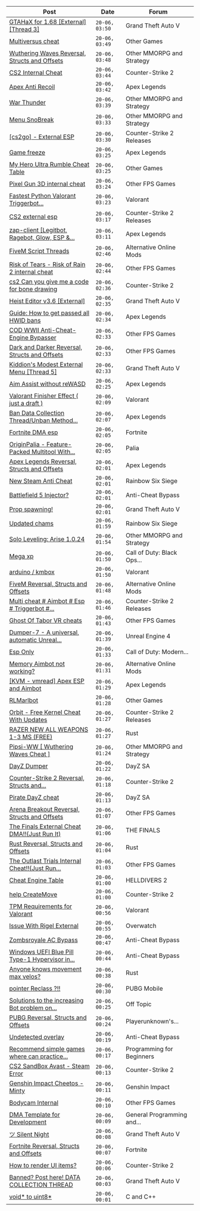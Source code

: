 |Post|Date|Forum|
|----|----|-----|
|[GTAHaX for 1.68 \[External\] \[Thread 3\]](https://www.unknowncheats.me/forum/grand-theft-auto-v/461672-gtahax-1-68-external-thread-3-a.html)|`20-06, 03:50`|Grand Theft Auto V|
|[Multiversus cheat](https://www.unknowncheats.me/forum/other-games/640855-multiversus-cheat.html)|`20-06, 03:49`|Other Games|
|[Wuthering Waves Reversal, Structs and Offsets](https://www.unknowncheats.me/forum/other-mmorpg-and-strategy/638643-wuthering-waves-reversal-structs-offsets.html)|`20-06, 03:48`|Other MMORPG and Strategy|
|[CS2 Internal Cheat](https://www.unknowncheats.me/forum/counter-strike-2-a/614111-cs2-internal-cheat.html)|`20-06, 03:44`|Counter-Strike 2|
|[Apex Anti Recoil](https://www.unknowncheats.me/forum/apex-legends/636927-apex-anti-recoil.html)|`20-06, 03:42`|Apex Legends|
|[War Thunder](https://www.unknowncheats.me/forum/other-mmorpg-and-strategy/85949-war-thunder.html)|`20-06, 03:39`|Other MMORPG and Strategy|
|[Menu SnoBreak](https://www.unknowncheats.me/forum/other-mmorpg-and-strategy/620147-menu-snobreak.html)|`20-06, 03:33`|Other MMORPG and Strategy|
|[\[cs2go\] - External ESP](https://www.unknowncheats.me/forum/counter-strike-2-releases/605464-cs2go-external-esp.html)|`20-06, 03:30`|Counter-Strike 2 Releases|
|[Game freeze](https://www.unknowncheats.me/forum/apex-legends/636238-game-freeze.html)|`20-06, 03:25`|Apex Legends|
|[My Hero Ultra Rumble Cheat Table](https://www.unknowncheats.me/forum/other-games/604426-hero-ultra-rumble-cheat-table.html)|`20-06, 03:25`|Other Games|
|[Pixel Gun 3D internal cheat](https://www.unknowncheats.me/forum/other-fps-games/638262-pixel-gun-3d-internal-cheat.html)|`20-06, 03:24`|Other FPS Games|
|[Fastest Python Valorant Triggerbot...](https://www.unknowncheats.me/forum/valorant/641020-fastest-python-valorant-triggerbot-fr-fr-fr-addon.html)|`20-06, 03:23`|Valorant|
|[CS2 external esp](https://www.unknowncheats.me/forum/counter-strike-2-releases/600259-cs2-external-esp.html)|`20-06, 03:17`|Counter-Strike 2 Releases|
|[zap-client \[Legitbot, Ragebot, Glow, ESP &...](https://www.unknowncheats.me/forum/apex-legends/628823-zap-client-legitbot-ragebot-glow-esp.html)|`20-06, 03:11`|Apex Legends|
|[FiveM Script Threads](https://www.unknowncheats.me/forum/alternative-online-mods/642680-fivem-script-threads.html)|`20-06, 02:46`|Alternative Online Mods|
|[Risk of Tears - Risk of Rain 2 internal cheat](https://www.unknowncheats.me/forum/other-fps-games/633262-risk-tears-risk-rain-2-internal-cheat.html)|`20-06, 02:44`|Other FPS Games|
|[cs2 Can you give me a code for bone drawing](https://www.unknowncheats.me/forum/counter-strike-2-a/642855-cs2-code-bone-drawing.html)|`20-06, 02:36`|Counter-Strike 2|
|[Heist Editor v3.6 \[External\]](https://www.unknowncheats.me/forum/grand-theft-auto-v/451205-heist-editor-v3-6-external.html)|`20-06, 02:35`|Grand Theft Auto V|
|[Guide: How to get passed all HWID bans](https://www.unknowncheats.me/forum/apex-legends/642418-guide-passed-hwid-bans.html)|`20-06, 02:34`|Apex Legends|
|[COD WWII Anti-Cheat-Engine Bypasser](https://www.unknowncheats.me/forum/other-fps-games/642407-cod-wwii-anti-cheat-engine-bypasser.html)|`20-06, 02:33`|Other FPS Games|
|[Dark and Darker Reversal, Structs and Offsets](https://www.unknowncheats.me/forum/other-fps-games/562724-dark-darker-reversal-structs-offsets.html)|`20-06, 02:33`|Other FPS Games|
|[Kiddion's Modest External Menu \[Thread 5\]](https://www.unknowncheats.me/forum/grand-theft-auto-v/576854-kiddions-modest-external-menu-thread-5-a.html)|`20-06, 02:33`|Grand Theft Auto V|
|[Aim Assist without reWASD](https://www.unknowncheats.me/forum/apex-legends/621322-aim-assist-rewasd.html)|`20-06, 02:25`|Apex Legends|
|[Valorant Finisher Effect ( just a draft )](https://www.unknowncheats.me/forum/valorant/642901-valorant-finisher-effect-draft.html)|`20-06, 02:09`|Valorant|
|[Ban Data Collection Thread/Unban Method...](https://www.unknowncheats.me/forum/apex-legends/507478-ban-data-collection-thread-unban-method-discussion.html)|`20-06, 02:07`|Apex Legends|
|[Fortnite DMA esp](https://www.unknowncheats.me/forum/fortnite/640513-fortnite-dma-esp.html)|`20-06, 02:05`|Fortnite|
|[OriginPalia - Feature-Packed Multitool With...](https://www.unknowncheats.me/forum/palia/636934-originpalia-feature-packed-multitool-imagine.html)|`20-06, 02:05`|Palia|
|[Apex Legends Reversal, Structs and Offsets](https://www.unknowncheats.me/forum/apex-legends/319804-apex-legends-reversal-structs-offsets.html)|`20-06, 02:01`|Apex Legends|
|[New Steam Anti Cheat](https://www.unknowncheats.me/forum/rainbow-six-siege/642618-steam-anti-cheat.html)|`20-06, 02:01`|Rainbow Six Siege|
|[Battlefield 5 Injector?](https://www.unknowncheats.me/forum/anti-cheat-bypass/642759-battlefield-5-injector.html)|`20-06, 02:01`|Anti-Cheat Bypass|
|[Prop spawning!](https://www.unknowncheats.me/forum/grand-theft-auto-v/642900-prop-spawning.html)|`20-06, 02:01`|Grand Theft Auto V|
|[Updated chams](https://www.unknowncheats.me/forum/rainbow-six-siege/642477-updated-chams.html)|`20-06, 01:59`|Rainbow Six Siege|
|[Solo Leveling: Arise 1.0.24](https://www.unknowncheats.me/forum/other-mmorpg-and-strategy/632972-solo-leveling-arise-1-0-24-a.html)|`20-06, 01:54`|Other MMORPG and Strategy|
|[Mega xp](https://www.unknowncheats.me/forum/call-of-duty-black-ops-cold-war/640454-mega-xp.html)|`20-06, 01:50`|Call of Duty: Black Ops...|
|[arduino / kmbox](https://www.unknowncheats.me/forum/valorant/641448-arduino-kmbox.html)|`20-06, 01:50`|Valorant|
|[FiveM Reversal, Structs and Offsets](https://www.unknowncheats.me/forum/alternative-online-mods/340232-fivem-reversal-structs-offsets.html)|`20-06, 01:48`|Alternative Online Mods|
|[Multi cheat # Aimbot # Esp # Triggerbot #...](https://www.unknowncheats.me/forum/counter-strike-2-releases/642513-multi-cheat-aimbot-esp-triggerbot-misc.html)|`20-06, 01:46`|Counter-Strike 2 Releases|
|[Ghost Of Tabor VR cheats](https://www.unknowncheats.me/forum/other-fps-games/627353-ghost-tabor-vr-cheats.html)|`20-06, 01:43`|Other FPS Games|
|[Dumper-7 - A universal, automatic Unreal...](https://www.unknowncheats.me/forum/unreal-engine-4-a/594092-dumper-7-universal-automatic-unreal-engine-sdk-generator-ue4-ue5.html)|`20-06, 01:39`|Unreal Engine 4|
|[Esp Only](https://www.unknowncheats.me/forum/call-of-duty-modern-warfare-iii/642788-esp.html)|`20-06, 01:33`|Call of Duty: Modern...|
|[Memory Aimbot not working?](https://www.unknowncheats.me/forum/alternative-online-mods/642877-memory-aimbot.html)|`20-06, 01:31`|Alternative Online Mods|
|[\[KVM - vmread\] Apex ESP and Aimbot](https://www.unknowncheats.me/forum/apex-legends/406426-kvm-vmread-apex-esp-aimbot.html)|`20-06, 01:29`|Apex Legends|
|[RLMarlbot](https://www.unknowncheats.me/forum/other-games/633336-rlmarlbot.html)|`20-06, 01:28`|Other Games|
|[Orbit - Free Kernel Cheat With Updates](https://www.unknowncheats.me/forum/counter-strike-2-releases/629494-orbit-free-kernel-cheat-updates.html)|`20-06, 01:27`|Counter-Strike 2 Releases|
|[RAZER NEW ALL WEAPONS 1-3 MS (FREE)](https://www.unknowncheats.me/forum/rust/640381-razer-weapons-1-3-ms-free.html)|`20-06, 01:27`|Rust|
|[Pipsi-WW \[ Wuthering Waves Cheat \]](https://www.unknowncheats.me/forum/other-mmorpg-and-strategy/638632-pipsi-ww-wuthering-waves-cheat.html)|`20-06, 01:24`|Other MMORPG and Strategy|
|[DayZ Dumper](https://www.unknowncheats.me/forum/dayz-sa/639749-dayz-dumper.html)|`20-06, 01:22`|DayZ SA|
|[Counter-Strike 2 Reversal, Structs and...](https://www.unknowncheats.me/forum/counter-strike-2-a/576077-counter-strike-2-reversal-structs-offsets.html)|`20-06, 01:18`|Counter-Strike 2|
|[Pirate DayZ cheat](https://www.unknowncheats.me/forum/dayz-sa/642240-pirate-dayz-cheat.html)|`20-06, 01:13`|DayZ SA|
|[Arena Breakout Reversal, Structs and Offsets](https://www.unknowncheats.me/forum/other-fps-games/636170-arena-breakout-reversal-structs-offsets.html)|`20-06, 01:07`|Other FPS Games|
|[The Finals External Cheat DMA!!(Just Run It)](https://www.unknowncheats.me/forum/the-finals/640995-finals-external-cheat-dma-run.html)|`20-06, 01:06`|THE FINALS|
|[Rust Reversal, Structs and Offsets](https://www.unknowncheats.me/forum/rust/164256-rust-reversal-structs-offsets.html)|`20-06, 01:04`|Rust|
|[The Outlast Trials Internal Cheat!!(Just Run...](https://www.unknowncheats.me/forum/other-fps-games/640965-outlast-trials-internal-cheat-run.html)|`20-06, 01:03`|Other FPS Games|
|[Cheat Engine Table](https://www.unknowncheats.me/forum/helldivers-2-a/636558-cheat-engine-table.html)|`20-06, 01:00`|HELLDIVERS 2|
|[help CreateMove](https://www.unknowncheats.me/forum/counter-strike-2-a/642794-help-createmove.html)|`20-06, 01:00`|Counter-Strike 2|
|[TPM Requirements for Valorant](https://www.unknowncheats.me/forum/valorant/642278-tpm-requirements-valorant.html)|`20-06, 00:56`|Valorant|
|[Issue With Rigel External](https://www.unknowncheats.me/forum/overwatch/642895-issue-rigel-external.html)|`20-06, 00:55`|Overwatch|
|[Zombsroyale AC Bypass](https://www.unknowncheats.me/forum/anti-cheat-bypass/642866-zombsroyale-ac-bypass.html)|`20-06, 00:47`|Anti-Cheat Bypass|
|[Windows UEFI Blue Pill Type-1 Hypervisor in...](https://www.unknowncheats.me/forum/anti-cheat-bypass/642875-windows-uefi-blue-pill-type-1-hypervisor-rust-codename-illusion.html)|`20-06, 00:44`|Anti-Cheat Bypass|
|[Anyone knows movement max velos?](https://www.unknowncheats.me/forum/rust/642420-movement-max-velos.html)|`20-06, 00:38`|Rust|
|[pointer Reclass ?!!](https://www.unknowncheats.me/forum/pubg-mobile/642868-pointer-reclass.html)|`20-06, 00:30`|PUBG Mobile|
|[Solutions to the increasing Bot problem on...](https://www.unknowncheats.me/forum/off-topic/642647-solutions-increasing-bot-internet.html)|`20-06, 00:25`|Off Topic|
|[PUBG Reversal, Structs and Offsets](https://www.unknowncheats.me/forum/playerunknown-s-battlegrounds/214976-pubg-reversal-structs-offsets.html)|`20-06, 00:24`|Playerunknown's...|
|[Undetected overlay](https://www.unknowncheats.me/forum/anti-cheat-bypass/642888-undetected-overlay.html)|`20-06, 00:19`|Anti-Cheat Bypass|
|[Recommend simple games where can practice...](https://www.unknowncheats.me/forum/programming-for-beginners/642844-recommend-simple-games-practice-entity-base-player-adress.html)|`20-06, 00:17`|Programming for Beginners|
|[CS2 SandBox Avast - Steam Error](https://www.unknowncheats.me/forum/counter-strike-2-a/642603-cs2-sandbox-avast-steam-error.html)|`20-06, 00:13`|Counter-Strike 2|
|[Genshin Impact Cheetos - Minty](https://www.unknowncheats.me/forum/genshin-impact/641856-genshin-impact-cheetos-minty.html)|`20-06, 00:11`|Genshin Impact|
|[Bodycam Internal](https://www.unknowncheats.me/forum/other-fps-games/642828-bodycam-internal.html)|`20-06, 00:10`|Other FPS Games|
|[DMA Template for Development](https://www.unknowncheats.me/forum/general-programming-and-reversing/642258-dma-template-development.html)|`20-06, 00:09`|General Programming and...|
|[ツ Silent Night](https://www.unknowncheats.me/forum/grand-theft-auto-v/604599-silent-night.html)|`20-06, 00:08`|Grand Theft Auto V|
|[Fortnite Reversal, Structs and Offsets](https://www.unknowncheats.me/forum/fortnite/235061-fortnite-reversal-structs-offsets.html)|`20-06, 00:07`|Fortnite|
|[How to render UI items?](https://www.unknowncheats.me/forum/counter-strike-2-a/642886-render-ui-items.html)|`20-06, 00:06`|Counter-Strike 2|
|[Banned? Post here! DATA COLLECTION THREAD](https://www.unknowncheats.me/forum/grand-theft-auto-v/165200-banned-post-data-collection-thread.html)|`20-06, 00:03`|Grand Theft Auto V|
|[void* to uint8*](https://www.unknowncheats.me/forum/c-and-c-/642885-void-uint8.html)|`20-06, 00:01`|C and C++|
